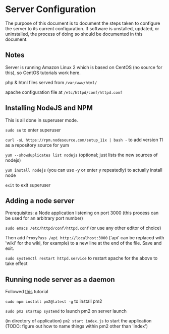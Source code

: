 # Server Configuration

The purpose of this document is to document the steps taken to configure the server to its current configuration. If software is unstalled, updated, or uninstalled, the process of doing so should be documented in this document.

## Notes

Server is running Amazon Linux 2 which is based on CentOS (no source for this), so CentOS tutorials work here.

php & html files served from `/var/www/html/`

apache configuration file at `/etc/httpd/conf/httpd.conf`

## Installing NodeJS and NPM

This is all done in superuser mode.

`sudo su` to enter superuser

`curl -sL https://rpm.nodesource.com/setup_11x | bash -` to add version 11 as a repository source for yum

`yum --showduplicates list nodejs` (optional; just lists the new sources of nodejs)

`yum install nodejs` (you can use -y or enter y repeatedly) to actually install node

`exit` to exit superuser

## Adding a node server

Prerequisites: a Node application listening on port 3000 (this process can be used for an arbitrary port number)

`sudo emacs /etc/httpd/conf/httpd.conf` (or use any other editor of choice)

Then add `ProxyPass /api http://localhost:3000` ('api' can be replaced with 'wiki' for the wiki, for example) to a new line at the end of the file. Save and exit.

`sudo systemctl restart httpd.service` to restart apache for the above to take effect

## Running node server as a daemon

Followed [this](https://www.digitalocean.com/community/tutorials/how-to-set-up-a-node-js-application-for-production-on-centos-7#install-pm2) tutorial

`sudo npm install pm2@latest -g` to install pm2

`sudo pm2 startup systemd` to launch pm2 on server launch

(in directory of application) `pm2 start index.js` to start the application (TODO: figure out how to name things within pm2 other than 'index')
